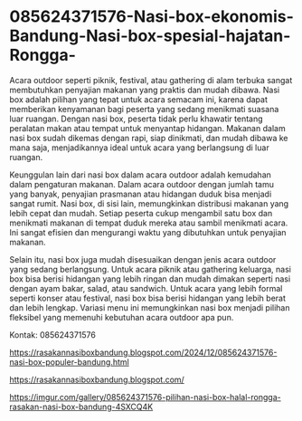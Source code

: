# 085624371576-Nasi-box-ekonomis-Bandung-Nasi-box-spesial-hajatan-Rongga-
Acara outdoor seperti piknik, festival, atau gathering di alam terbuka sangat membutuhkan penyajian makanan yang praktis dan mudah dibawa. Nasi box adalah pilihan yang tepat untuk acara semacam ini, karena dapat memberikan kenyamanan bagi peserta yang sedang menikmati suasana luar ruangan. Dengan nasi box, peserta tidak perlu khawatir tentang peralatan makan atau tempat untuk menyantap hidangan. Makanan dalam nasi box sudah dikemas dengan rapi, siap dinikmati, dan mudah dibawa ke mana saja, menjadikannya ideal untuk acara yang berlangsung di luar ruangan.

Keunggulan lain dari nasi box dalam acara outdoor adalah kemudahan dalam pengaturan makanan. Dalam acara outdoor dengan jumlah tamu yang banyak, penyajian prasmanan atau hidangan duduk bisa menjadi sangat rumit. Nasi box, di sisi lain, memungkinkan distribusi makanan yang lebih cepat dan mudah. Setiap peserta cukup mengambil satu box dan menikmati makanan di tempat duduk mereka atau sambil menikmati acara. Ini sangat efisien dan mengurangi waktu yang dibutuhkan untuk penyajian makanan.

Selain itu, nasi box juga mudah disesuaikan dengan jenis acara outdoor yang sedang berlangsung. Untuk acara piknik atau gathering keluarga, nasi box bisa berisi hidangan yang lebih ringan dan mudah dimakan seperti nasi dengan ayam bakar, salad, atau sandwich. Untuk acara yang lebih formal seperti konser atau festival, nasi box bisa berisi hidangan yang lebih berat dan lebih lengkap. Variasi menu ini memungkinkan nasi box menjadi pilihan fleksibel yang memenuhi kebutuhan acara outdoor apa pun.

Kontak:
085624371576

https://rasakannasiboxbandung.blogspot.com/2024/12/085624371576-nasi-box-populer-bandung.html

https://rasakannasiboxbandung.blogspot.com/

https://imgur.com/gallery/085624371576-pilihan-nasi-box-halal-rongga-rasakan-nasi-box-bandung-4SXCQ4K
